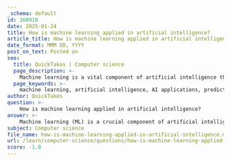 ```yaml
---
_schema: default
id: 160910
date: 2025-01-24
title: How is machine learning applied in artificial intelligence?
article_title: How is machine learning applied in artificial intelligence?
date_format: MMM DD, YYYY
post_on_text: Posted on
seo:
  title: QuickTakes | Computer science
  page_description: >-
    Machine learning is a vital component of artificial intelligence that enables systems to learn from data, make predictions, and automate tasks across various applications, including finance, healthcare, and education.
  page_keywords: >-
    machine learning, artificial intelligence, AI applications, predictive analytics, classification tasks, recommendation systems, natural language processing, NLP, computer vision, adaptive learning, automation, data analysis, pattern recognition
author: QuickTakes
question: >-
    How is machine learning applied in artificial intelligence?
answer: >-
    Machine learning (ML) is a crucial component of artificial intelligence (AI) that enables systems to learn from data and improve their performance over time without being explicitly programmed. Here’s how machine learning is applied within the broader context of artificial intelligence:\n\n1. **Learning from Data**: Machine learning algorithms analyze large datasets to identify patterns and relationships. For instance, a model can be trained to predict outcomes, such as house prices, by learning from historical data. This ability to learn from data is fundamental to many AI applications.\n\n2. **Predictive Analytics**: ML is widely used in predictive analytics, where models are developed to forecast future events based on historical data. For example, businesses use ML to predict customer behavior, enabling them to tailor marketing strategies effectively.\n\n3. **Classification Tasks**: Machine learning excels in classification tasks, such as spam detection in emails. By training on labeled datasets, ML models can classify new data points based on learned features, improving their accuracy over time.\n\n4. **Recommendation Systems**: Many online platforms utilize ML to create recommendation systems. By analyzing user behavior and preferences, these systems can suggest products, movies, or content that users are likely to enjoy, enhancing user experience.\n\n5. **Natural Language Processing (NLP)**: In AI, ML is integral to NLP applications, such as chatbots and virtual assistants (e.g., Siri, Alexa). These systems use ML to understand and generate human language, allowing for more natural interactions.\n\n6. **Computer Vision**: Machine learning is also pivotal in computer vision applications, where it enables systems to interpret and understand visual information from the world. This includes tasks like image recognition, object detection, and facial recognition.\n\n7. **Adaptive Learning Systems**: In educational technology, ML can be used to develop intelligent tutoring systems that adapt to individual student needs. By analyzing student interactions, these systems can provide personalized feedback and learning pathways.\n\n8. **Automation and Efficiency**: ML algorithms can automate repetitive tasks, allowing for increased efficiency in various domains, from manufacturing to customer service. This automation can lead to significant cost savings and improved productivity.\n\nIn summary, machine learning serves as a foundational technology within artificial intelligence, enabling systems to learn from data, make predictions, and perform tasks that traditionally required human intelligence. Its applications span numerous fields, including finance, healthcare, education, and entertainment, showcasing its versatility and impact on modern technology.
subject: Computer science
file_name: how-is-machine-learning-applied-in-artificial-intelligence.md
url: /learn/computer-science/questions/how-is-machine-learning-applied-in-artificial-intelligence
score: -1.0
---
```


&nbsp;
